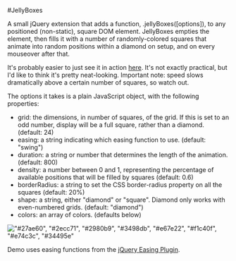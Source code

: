 #JellyBoxes

A small jQuery extension that adds a function, .jellyBoxes([options]), to any positioned (non-static), square DOM element. JellyBoxes empties the element, then fills it with a number of randomly-colored squares that animate into random positions within a diamond on setup, and on every mouseover after that.

It's probably easier to just see it in action [here](http://www.robhdawson.com/jelly_boxes/). It's not exactly practical, but I'd like to think it's pretty neat-looking. Important note: speed slows dramatically above a certain number of squares, so watch out.

The options it takes is a plain JavaScript object, with the following properties:

- grid: the dimensions, in number of squares, of the grid. If this is set to an odd number, display will be a full square, rather than a diamond. (default: 24)
- easing: a string indicating which easing function to use. (default: "swing")
- duration: a string or number that determines the length of the animation. (default: 800)
- density: a number between 0 and 1, representing the percentage of available positions that will be filled by squares (default: 0.6)
- borderRadius: a string to set the CSS border-radius property on all the squares (default: 20%)
- shape: a string, either "diamond" or "square". Diamond only works with even-numbered grids. (default: "diamond")
- colors: an array of colors. (defaults below)

!["#27ae60", "#2ecc71", "#2980b9", "#3498db", "#e67e22", "#f1c40f", "#e74c3c", "#34495e"](https://raw.github.com/robhdawson/jelly_boxes/master/colors.png)

Demo uses easing functions from the [jQuery Easing Plugin](http://gsgd.co.uk/sandbox/jquery/easing/).